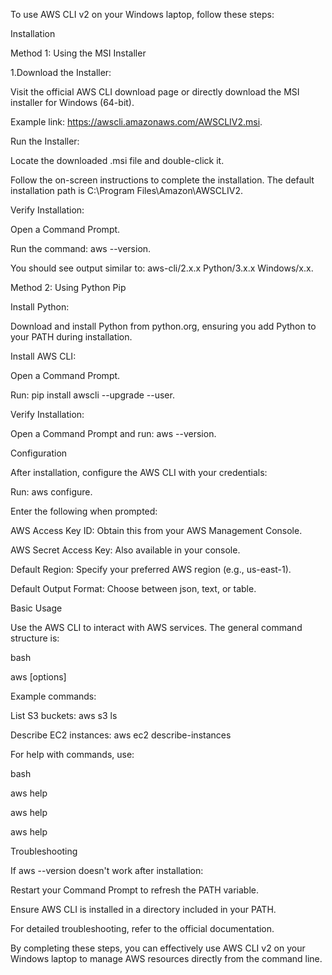 To use AWS CLI v2 on your Windows laptop, follow these steps:

Installation

Method 1: Using the MSI Installer

1.Download the Installer:

Visit the official AWS CLI download page or directly download the MSI installer for Windows (64-bit).

Example link: https://awscli.amazonaws.com/AWSCLIV2.msi.

Run the Installer:

Locate the downloaded .msi file and double-click it.

Follow the on-screen instructions to complete the installation. The default installation path is C:\Program Files\Amazon\AWSCLIV2.

Verify Installation:

Open a Command Prompt.

Run the command: aws --version.

You should see output similar to: aws-cli/2.x.x Python/3.x.x Windows/x.x.

Method 2: Using Python Pip

Install Python:

Download and install Python from python.org, ensuring you add Python to your PATH during installation.

Install AWS CLI:

Open a Command Prompt.

Run: pip install awscli --upgrade --user.

Verify Installation:

Open a Command Prompt and run: aws --version.

Configuration

After installation, configure the AWS CLI with your credentials:

Run: aws configure.

Enter the following when prompted:

AWS Access Key ID: Obtain this from your AWS Management Console.

AWS Secret Access Key: Also available in your console.

Default Region: Specify your preferred AWS region (e.g., us-east-1).

Default Output Format: Choose between json, text, or table.

Basic Usage

Use the AWS CLI to interact with AWS services. The general command structure is:

bash

aws <service> <operation> [options]

Example commands:

List S3 buckets: aws s3 ls

Describe EC2 instances: aws ec2 describe-instances

For help with commands, use:

bash

aws help

aws <service> help

aws <service> <operation> help

Troubleshooting

If aws --version doesn't work after installation:

Restart your Command Prompt to refresh the PATH variable.

Ensure AWS CLI is installed in a directory included in your PATH.

For detailed troubleshooting, refer to the official documentation.

By completing these steps, you can effectively use AWS CLI v2 on your Windows laptop to manage AWS resources directly from the command line.
